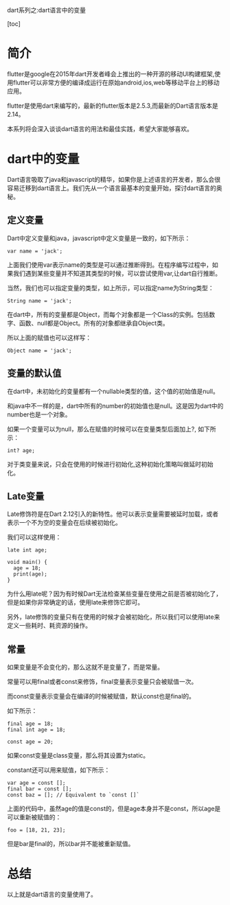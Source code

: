 dart系列之:dart语言中的变量

[toc]

# 简介

flutter是google在2015年dart开发者峰会上推出的一种开源的移动UI构建框架,使用flutter可以非常方便的编译成运行在原始android,ios,web等移动平台上的移动应用。

flutter是使用dart来编写的，最新的flutter版本是2.5.3,而最新的Dart语言版本是2.14。

本系列将会深入谈谈dart语言的用法和最佳实践，希望大家能够喜欢。

# dart中的变量

Dart语言吸取了java和javascript的精华，如果你是上述语言的开发者，那么会很容易迁移到dart语言上。我们先从一个语言最基本的变量开始，探讨dart语言的奥秘。

## 定义变量

Dart中定义变量和java，javascript中定义变量是一致的，如下所示：

```
var name = 'jack';
```

上面我们使用var表示name的类型是可以通过推断得到。在程序编写过程中，如果我们遇到某些变量并不知道其类型的时候，可以尝试使用var,让dart自行推断。

当然，我们也可以指定变量的类型，如上所示，可以指定name为String类型：

```
String name = 'jack';
```

在dart中，所有的变量都是Object，而每个对象都是一个Class的实例。包括数字、函数、null都是Object。所有的对象都继承自Object类。

所以上面的赋值也可以这样写：

```
Object name = 'jack';
```

## 变量的默认值

在dart中，未初始化的变量都有一个nullable类型的值，这个值的初始值是null。

和java中不一样的是，dart中所有的number的初始值也是null。这是因为dart中的number也是一个对象。

如果一个变量可以为null，那么在赋值的时候可以在变量类型后面加上?, 如下所示：

```
int? age;
```

对于类变量来说，只会在使用的时候进行初始化,这种初始化策略叫做延时初始化。

## Late变量

Late修饰符是在Dart 2.12引入的新特性。他可以表示变量需要被延时加载，或者表示一个不为空的变量会在后续被初始化。

我们可以这样使用：

```
late int age;

void main() {
  age = 18;
  print(age);
}

```

为什么用late呢？因为有时候Dart无法检查某些变量在使用之前是否被初始化了，但是如果你非常确定的话，使用late来修饰它即可。

另外，late修饰的变量只有在使用的时候才会被初始化，所以我们可以使用late来定义一些耗时、耗资源的操作。

## 常量

如果变量是不会变化的，那么这就不是变量了，而是常量。

常量可以用final或者const来修饰，final变量表示变量只会被赋值一次。

而const变量表示变量会在编译的时候被赋值，默认const也是final的。

如下所示：

```
final age = 18; 
final int age = 18;
```

```
const age = 20; 
```

如果const变量是class变量，那么将其设置为static。

constant还可以用来赋值，如下所示：

```
var age = const [];
final bar = const [];
const baz = []; // Equivalent to `const []`
```

上面的代码中，虽然age的值是const的，但是age本身并不是const，所以age是可以重新被赋值的：

```
foo = [18, 21, 23]; 
```

但是bar是final的，所以bar并不能被重新赋值。

# 总结

以上就是dart语言的变量使用了。


